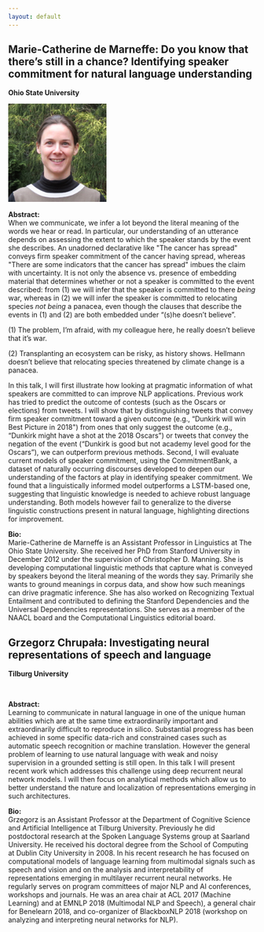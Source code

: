 ```yaml
---
layout: default
---
```


## <a name="marie"></a>Marie-Catherine de Marneffe: Do you know that there’s still in a chance? Identifying speaker commitment for natural language understanding

**Ohio State University**

<block class="image"><img width="200px" src="images/marie.jpg" alt="" /></block>

<b>Abstract:</b><br>
When we communicate, we infer a lot beyond the literal meaning of the words we hear or read. In particular, our understanding of an utterance depends on assessing the extent to which the speaker stands by the event she describes. An unadorned declarative like "The cancer has spread" conveys firm speaker commitment of the cancer having spread, whereas "There are some indicators that the cancer has spread" imbues the claim with uncertainty. It is not only the absence vs. presence of embedding material that determines whether or not a speaker is committed to the event described: from (1) we will infer that the speaker is committed to there *being* war, whereas in (2) we will infer the speaker is committed to relocating species *not being* a panacea, even though the clauses that describe the events in (1) and (2) are both embedded under “(s)he doesn’t believe”.

(1) The problem, I’m afraid, with my colleague here, he really doesn’t believe that it’s war.

(2)  Transplanting an ecosystem can be risky, as history shows. Hellmann doesn’t believe that relocating species threatened by climate change is a panacea.

In this talk, I will first illustrate how looking at pragmatic information of what speakers are committed to can improve NLP applications. Previous work has tried to predict the outcome of contests (such as the Oscars or elections) from tweets. I will show that by distinguishing tweets that convey firm speaker commitment toward a given outcome (e.g., “Dunkirk will win Best Picture in 2018") from ones that only suggest the outcome (e.g., “Dunkirk might have a shot at the 2018 Oscars") or tweets that convey the negation of the event (“Dunkirk is good but not academy level good for the Oscars”), we can outperform previous methods. Second, I will evaluate current models of speaker commitment, using the CommitmentBank, a dataset of naturally occurring discourses developed to deepen our understanding of the factors at play in identifying speaker commitment. We found that a linguistically informed model outperforms a LSTM-based one, suggesting that linguistic knowledge is needed to achieve robust language understanding. Both models however fail to generalize to the diverse linguistic constructions present in natural language, highlighting directions for improvement.

<b>Bio:</b><br>
Marie-Catherine de Marneffe is an Assistant Professor in Linguistics at The Ohio State University. She received her PhD from Stanford University in December 2012 under the supervision of Christopher D. Manning. She is developing computational linguistic methods that capture what is conveyed by speakers beyond the literal meaning of the words they say. Primarily she wants to ground meanings in corpus data, and show how such meanings can drive pragmatic inference. She has also worked on Recognizing Textual Entailment and contributed to defining the Stanford Dependencies and the Universal Dependencies representations. She serves as a member of the NAACL board and the Computational Linguistics editorial board.

## <a name="grzegorz">Grzegorz Chrupała: Investigating neural representations of speech and language


**Tilburg University**

<block class="image"><img width="200px" src="http://grzegorz.chrupala.me/me.jpg" alt="" /></block>

<b>Abstract:</b><br>
Learning to communicate in natural language in one of the unique human
abilities which are at the same time extraordinarily important and
extraordinarily difficult to reproduce in silico. Substantial progress
has been achieved in some specific data-rich and constrained cases
such as automatic speech recognition or machine translation. However
the general problem of learning to use natural language with weak and
noisy supervision in a grounded setting is still open. In this talk I
will present recent work which addresses this challenge using deep
recurrent neural network models.  I will then focus on analytical
methods which allow us to better understand the nature and
localization of representations emerging in such architectures.

<b>Bio:</b><br>
Grzegorz is an Assistant Professor at the Department of Cognitive Science and Artificial Intelligence at Tilburg University. Previously he did postdoctoral research at the Spoken Language Systems group at Saarland University. He received his doctoral degree from the School of Computing at Dublin City University in 2008. In his recent research he has focused on computational models of language learning from multimodal signals such as speech and vision and on the analysis and interpretability of representations emerging in multilayer recurrent neural networks. He regularly serves on program committees of major NLP and AI conferences, workshops and journals. He was an area chair at ACL 2017 (Machine Learning) and at EMNLP 2018 (Multimodal NLP and Speech), a general chair for Benelearn 2018, and co-organizer of BlackboxNLP 2018 (workshop on analyzing and interpreting neural networks for NLP).


